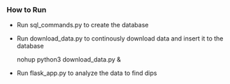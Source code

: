 ### How to Run

- Run sql_commands.py to create the database
- Run download_data.py to continously download data and insert it to the database


    nohup python3 download_data.py &

- Run flask_app.py to analyze the data to find dips